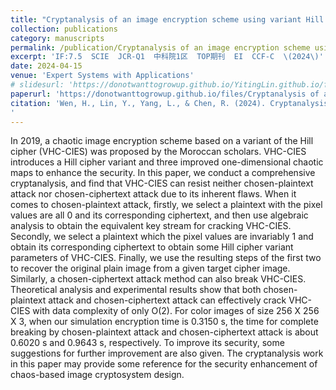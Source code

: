 ```yaml
---
title: "Cryptanalysis of an image encryption scheme using variant Hill cipher and chaos"
collection: publications
category: manuscripts
permalink: /publication/Cryptanalysis of an image encryption scheme using variant Hill cipher and chaos
excerpt: 'IF:7.5  SCIE  JCR-Q1  中科院1区  TOP期刊  EI  CCF-C  \(2024\)'
date: 2024-04-15
venue: 'Expert Systems with Applications'
# slidesurl: 'https://donotwanttogrowup.github.io/YitingLin.github.io/files/slides1.pdf'
paperurl: 'https://donotwanttogrowup.github.io/files/Cryptanalysis of an image encryption scheme using variant Hill cipher and chaos.pdf'
citation: 'Wen, H., Lin, Y., Yang, L., & Chen, R. (2024). Cryptanalysis of an image encryption scheme using variant Hill cipher and chaos. In Expert Systems with Applications (Vol. 250, p. 123748). Elsevier BV. https://doi.org/10.1016/j.eswa.2024.123748
'
---
```


In 2019, a chaotic image encryption scheme based on a variant of the Hill cipher (VHC-CIES) was proposed by the Moroccan scholars. VHC-CIES introduces a Hill cipher variant and three improved one-dimensional chaotic maps to enhance the security. In this paper, we conduct a comprehensive cryptanalysis, and find that VHC-CIES can resist neither chosen-plaintext attack nor chosen-ciphertext attack due to its inherent flaws. When it comes to chosen-plaintext attack, firstly, we select a plaintext with the pixel values are all 0 and its corresponding ciphertext, and then use algebraic analysis to obtain the equivalent key stream for cracking VHC-CIES. Secondly, we select a plaintext which the pixel values are invariably 1 and obtain its corresponding ciphertext to obtain some Hill cipher variant parameters of VHC-CIES. Finally, we use the resulting steps of the first two to recover the original plain image from a given target cipher image. Similarly, a chosen-ciphertext attack method can also break VHC-CIES. Theoretical analysis and experimental results show that both chosen-plaintext attack and chosen-ciphertext attack can effectively crack VHC-CIES with data complexity of only O(2). For color images of size 256 X 256 X 3, when our simulation encryption time is 0.3150 s, the time for complete breaking by chosen-plaintext attack and chosen-ciphertext attack is about 0.6020 s and 0.9643 s, respectively. To improve its security, some suggestions for further improvement are also given. The cryptanalysis work in this paper may provide some reference for the security enhancement of chaos-based image cryptosystem design.